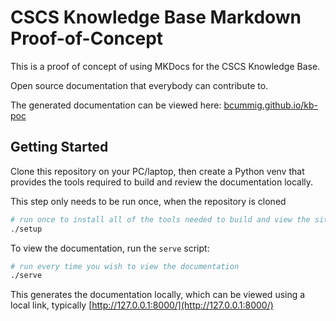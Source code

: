 # CSCS Knowledge Base Markdown Proof-of-Concept

This is a proof of concept of using MKDocs for the CSCS Knowledge Base.

Open source documentation that everybody can contribute to.

The generated documentation can be viewed here: [bcummig.github.io/kb-poc](https://bcumming.github.io/kb-poc/)

## Getting Started

Clone this repository on your PC/laptop, then create a Python venv that provides the tools required to build and review the documentation locally.

This step only needs to be run once, when the repository is cloned
```bash
# run once to install all of the tools needed to build and view the site locally
./setup
```

To view the documentation, run the `serve` script:
```bash
# run every time you wish to view the documentation
./serve
```

This generates the documentation locally, which can be viewed using a local link, typically [http://127.0.0.1:8000/](http://127.0.0.1:8000/) 
